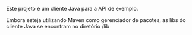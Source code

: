 Este projeto é um cliente Java para a API de exemplo.

Embora esteja utilizando Maven como gerenciador de pacotes, as libs do cliente Java se encontram no diretório /lib 